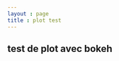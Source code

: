 ```yaml
---
layout : page
title : plot test
---
```


## test de plot avec bokeh


<meta charset="utf-8">
<title>my plot</title>
    
<link rel="stylesheet" href="http://cdn.pydata.org/bokeh/release/bokeh-0.9.0.min.css" type="text/css" />
<script type="text/javascript" src="http://cdn.pydata.org/bokeh/release/bokeh-0.9.0.min.js"></script>
<script type="text/javascript">
    Bokeh.set_log_level("info");
</script>

<script type="text/javascript">
    Bokeh.$(function() {
        var modelid = "27663170-c43e-4dea-a1bc-747229c2084e";
        var modeltype = "Plot";
        var elementid = "b201e9fd-4166-4aa8-8963-0ce26eeb8e73";
        Bokeh.logger.info("Realizing plot:")
        Bokeh.logger.info(" - modeltype: Plot");
        Bokeh.logger.info(" - modelid: 27663170-c43e-4dea-a1bc-747229c2084e");
        Bokeh.logger.info(" - elementid: b201e9fd-4166-4aa8-8963-0ce26eeb8e73");
        var all_models = [{"subtype": "Figure", "type": "Plot", "id": "27663170-c43e-4dea-a1bc-747229c2084e", "attributes": {"x_range": {"type": "DataRange1d", "id": "4839dfaa-3854-4e15-a204-ee072537d72b"}, "right": [], "tags": [], "y_range": {"type": "DataRange1d", "id": "6e07d07d-774a-4068-a104-6e8280e1bd33"}, "renderers": [{"type": "LinearAxis", "id": "5e8c9263-47d7-4d30-9e88-abfb7adb0c93"}, {"type": "Grid", "id": "8606d4ae-e56a-4fa9-ab6e-38a4a6a37098"}, {"type": "LinearAxis", "id": "98819d43-35a5-4c0c-8cdb-667d1f3603cd"}, {"type": "Grid", "id": "0551741c-d3e3-4395-81eb-d8c0190ede3e"}, {"type": "GlyphRenderer", "id": "d8c43984-012f-46b9-8f34-972a83b0ad2f"}], "extra_y_ranges": {}, "extra_x_ranges": {}, "tool_events": {"type": "ToolEvents", "id": "2e8e2bee-6830-45c7-bd6f-9166f5777505"}, "above": [], "doc": null, "id": "27663170-c43e-4dea-a1bc-747229c2084e", "tools": [{"type": "PanTool", "id": "e89e5427-e24e-47b1-bbaa-3aeb4321a9db"}, {"type": "WheelZoomTool", "id": "a37cf199-2570-4c07-9913-da0c5679d023"}, {"type": "BoxZoomTool", "id": "f431de3b-3585-424b-a698-cf3084b897df"}, {"type": "PreviewSaveTool", "id": "93383792-4ecc-4fc9-b735-b87781eae780"}, {"type": "ResizeTool", "id": "674735fd-0c97-43e8-8d1b-8f3f59f5fe42"}, {"type": "ResetTool", "id": "cd488e5c-076e-4027-b087-1dcdc73b6d10"}, {"type": "HelpTool", "id": "0a4e5027-8af4-4bbe-abb0-90caa5e09b44"}], "below": [{"type": "LinearAxis", "id": "5e8c9263-47d7-4d30-9e88-abfb7adb0c93"}], "left": [{"type": "LinearAxis", "id": "98819d43-35a5-4c0c-8cdb-667d1f3603cd"}]}}, {"attributes": {"names": [], "tags": [], "doc": null, "id": "4839dfaa-3854-4e15-a204-ee072537d72b", "renderers": []}, "type": "DataRange1d", "id": "4839dfaa-3854-4e15-a204-ee072537d72b"}, {"attributes": {"column_names": ["x", "y"], "tags": [], "doc": null, "selected": {"2d": {"indices": []}, "1d": {"indices": []}, "0d": {"indices": [], "flag": false}}, "callback": null, "data": {"y": [3, 4], "x": [1, 2]}, "id": "72265f1e-fb4d-4c3d-8fbe-559ad913936c"}, "type": "ColumnDataSource", "id": "72265f1e-fb4d-4c3d-8fbe-559ad913936c"}, {"attributes": {"names": [], "tags": [], "doc": null, "id": "6e07d07d-774a-4068-a104-6e8280e1bd33", "renderers": []}, "type": "DataRange1d", "id": "6e07d07d-774a-4068-a104-6e8280e1bd33"}, {"attributes": {"plot": {"subtype": "Figure", "type": "Plot", "id": "27663170-c43e-4dea-a1bc-747229c2084e"}, "tags": [], "doc": null, "formatter": {"type": "BasicTickFormatter", "id": "63b8bab9-a211-4a08-8703-a22f51bfcd0f"}, "ticker": {"type": "BasicTicker", "id": "e3ca1f42-4452-4cb2-b3b4-87db30ba3448"}, "id": "5e8c9263-47d7-4d30-9e88-abfb7adb0c93"}, "type": "LinearAxis", "id": "5e8c9263-47d7-4d30-9e88-abfb7adb0c93"}, {"attributes": {"tags": [], "doc": null, "mantissas": [2, 5, 10], "id": "e3ca1f42-4452-4cb2-b3b4-87db30ba3448", "num_minor_ticks": 5}, "type": "BasicTicker", "id": "e3ca1f42-4452-4cb2-b3b4-87db30ba3448"}, {"attributes": {"line_color": {"value": "#1f77b4"}, "line_alpha": {"value": 1.0}, "fill_color": {"value": "#1f77b4"}, "tags": [], "doc": null, "fill_alpha": {"value": 1.0}, "y": {"field": "y"}, "x": {"field": "x"}, "id": "8d15ed42-6088-40fc-8624-3ae69eedf1e2"}, "type": "Circle", "id": "8d15ed42-6088-40fc-8624-3ae69eedf1e2"}, {"attributes": {"plot": {"subtype": "Figure", "type": "Plot", "id": "27663170-c43e-4dea-a1bc-747229c2084e"}, "tags": [], "doc": null, "dimension": 0, "ticker": {"type": "BasicTicker", "id": "e3ca1f42-4452-4cb2-b3b4-87db30ba3448"}, "id": "8606d4ae-e56a-4fa9-ab6e-38a4a6a37098"}, "type": "Grid", "id": "8606d4ae-e56a-4fa9-ab6e-38a4a6a37098"}, {"attributes": {"plot": {"subtype": "Figure", "type": "Plot", "id": "27663170-c43e-4dea-a1bc-747229c2084e"}, "tags": [], "doc": null, "formatter": {"type": "BasicTickFormatter", "id": "b17c0304-1823-48c6-be15-f33ffc0fbecb"}, "ticker": {"type": "BasicTicker", "id": "628c864f-3b51-4815-bd0d-2050741e55b4"}, "id": "98819d43-35a5-4c0c-8cdb-667d1f3603cd"}, "type": "LinearAxis", "id": "98819d43-35a5-4c0c-8cdb-667d1f3603cd"}, {"attributes": {"tags": [], "doc": null, "mantissas": [2, 5, 10], "id": "628c864f-3b51-4815-bd0d-2050741e55b4", "num_minor_ticks": 5}, "type": "BasicTicker", "id": "628c864f-3b51-4815-bd0d-2050741e55b4"}, {"attributes": {"doc": null, "id": "b17c0304-1823-48c6-be15-f33ffc0fbecb", "tags": []}, "type": "BasicTickFormatter", "id": "b17c0304-1823-48c6-be15-f33ffc0fbecb"}, {"attributes": {"plot": {"subtype": "Figure", "type": "Plot", "id": "27663170-c43e-4dea-a1bc-747229c2084e"}, "tags": [], "doc": null, "dimension": 1, "ticker": {"type": "BasicTicker", "id": "628c864f-3b51-4815-bd0d-2050741e55b4"}, "id": "0551741c-d3e3-4395-81eb-d8c0190ede3e"}, "type": "Grid", "id": "0551741c-d3e3-4395-81eb-d8c0190ede3e"}, {"attributes": {"plot": {"subtype": "Figure", "type": "Plot", "id": "27663170-c43e-4dea-a1bc-747229c2084e"}, "dimensions": ["width", "height"], "tags": [], "doc": null, "id": "e89e5427-e24e-47b1-bbaa-3aeb4321a9db"}, "type": "PanTool", "id": "e89e5427-e24e-47b1-bbaa-3aeb4321a9db"}, {"attributes": {"plot": {"subtype": "Figure", "type": "Plot", "id": "27663170-c43e-4dea-a1bc-747229c2084e"}, "dimensions": ["width", "height"], "tags": [], "doc": null, "id": "a37cf199-2570-4c07-9913-da0c5679d023"}, "type": "WheelZoomTool", "id": "a37cf199-2570-4c07-9913-da0c5679d023"}, {"attributes": {"plot": {"subtype": "Figure", "type": "Plot", "id": "27663170-c43e-4dea-a1bc-747229c2084e"}, "dimensions": ["width", "height"], "tags": [], "doc": null, "id": "f431de3b-3585-424b-a698-cf3084b897df"}, "type": "BoxZoomTool", "id": "f431de3b-3585-424b-a698-cf3084b897df"}, {"attributes": {"plot": {"subtype": "Figure", "type": "Plot", "id": "27663170-c43e-4dea-a1bc-747229c2084e"}, "tags": [], "doc": null, "id": "93383792-4ecc-4fc9-b735-b87781eae780"}, "type": "PreviewSaveTool", "id": "93383792-4ecc-4fc9-b735-b87781eae780"}, {"attributes": {"nonselection_glyph": {"type": "Circle", "id": "8862d1e2-f5a3-468d-971b-c58701a194c4"}, "data_source": {"type": "ColumnDataSource", "id": "72265f1e-fb4d-4c3d-8fbe-559ad913936c"}, "name": null, "tags": [], "doc": null, "selection_glyph": null, "id": "d8c43984-012f-46b9-8f34-972a83b0ad2f", "glyph": {"type": "Circle", "id": "8d15ed42-6088-40fc-8624-3ae69eedf1e2"}}, "type": "GlyphRenderer", "id": "d8c43984-012f-46b9-8f34-972a83b0ad2f"}, {"attributes": {"plot": {"subtype": "Figure", "type": "Plot", "id": "27663170-c43e-4dea-a1bc-747229c2084e"}, "tags": [], "doc": null, "id": "674735fd-0c97-43e8-8d1b-8f3f59f5fe42"}, "type": "ResizeTool", "id": "674735fd-0c97-43e8-8d1b-8f3f59f5fe42"}, {"attributes": {"plot": {"subtype": "Figure", "type": "Plot", "id": "27663170-c43e-4dea-a1bc-747229c2084e"}, "tags": [], "doc": null, "id": "cd488e5c-076e-4027-b087-1dcdc73b6d10"}, "type": "ResetTool", "id": "cd488e5c-076e-4027-b087-1dcdc73b6d10"}, {"attributes": {"plot": {"subtype": "Figure", "type": "Plot", "id": "27663170-c43e-4dea-a1bc-747229c2084e"}, "tags": [], "doc": null, "id": "0a4e5027-8af4-4bbe-abb0-90caa5e09b44"}, "type": "HelpTool", "id": "0a4e5027-8af4-4bbe-abb0-90caa5e09b44"}, {"attributes": {"geometries": [], "tags": [], "doc": null, "id": "2e8e2bee-6830-45c7-bd6f-9166f5777505"}, "type": "ToolEvents", "id": "2e8e2bee-6830-45c7-bd6f-9166f5777505"}, {"attributes": {"doc": null, "id": "63b8bab9-a211-4a08-8703-a22f51bfcd0f", "tags": []}, "type": "BasicTickFormatter", "id": "63b8bab9-a211-4a08-8703-a22f51bfcd0f"}, {"attributes": {"line_color": {"value": "#1f77b4"}, "line_alpha": {"value": 0.1}, "fill_color": {"value": "#1f77b4"}, "tags": [], "doc": null, "fill_alpha": {"value": 0.1}, "y": {"field": "y"}, "x": {"field": "x"}, "id": "8862d1e2-f5a3-468d-971b-c58701a194c4"}, "type": "Circle", "id": "8862d1e2-f5a3-468d-971b-c58701a194c4"}];
        Bokeh.load_models(all_models);
        var model = Bokeh.Collections(modeltype).get(modelid);
        var view = new model.default_view({model: model, el: '#b201e9fd-4166-4aa8-8963-0ce26eeb8e73'});
        Bokeh.index[modelid] = view
    });
</script>

<div class="plotdiv" id="b201e9fd-4166-4aa8-8963-0ce26eeb8e73"></div>
